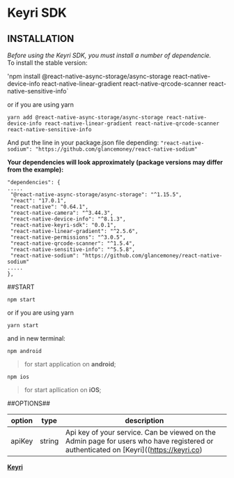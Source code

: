 # Keyri SDK

## INSTALLATION

_Before using the Keyri SDK, you must install a number of dependencie._  
To install the stable version:

'npm install @react-native-async-storage/async-storage react-native-device-info react-native-linear-gradient react-native-qrcode-scanner react-native-sensitive-info`

or if you are using yarn

`yarn add @react-native-async-storage/async-storage react-native-device-info react-native-linear-gradient react-native-qrcode-scanner react-native-sensitive-info`

And put the line in your package.json file depending:
`"react-native-sodium": "https://github.com/glancemoney/react-native-sodium"`

**Your dependencies will look approximately (package versions may differ from the example):**

`"dependencies": {`  
`.....`  
` "@react-native-async-storage/async-storage": "^1.15.5",`  
` "react": "17.0.1",`  
` "react-native": "0.64.1",`  
` "react-native-camera": "^3.44.3",`  
` "react-native-device-info": "^8.1.3",`  
` "react-native-keyri-sdk": "0.0.1",`  
` "react-native-linear-gradient": "^2.5.6",`  
` "react-native-permissions": "^3.0.5",`  
` "react-native-qrcode-scanner": "^1.5.4",`  
` "react-native-sensitive-info": "^5.5.8",`  
` "react-native-sodium": "https://github.com/glancemoney/react-native-sodium"`  
`.....`  
`},`

##START

`npm start`

or if you are using yarn

`yarn start`

and in new terminal:

`npm android`

> for start application on **android**;

`npm ios`

> for start apllication on **iOS**;

##OPTIONS##

| **option** | **type** | **description**                                                                                                                       |
| ---------- | -------- | ------------------------------------------------------------------------------------------------------------------------------------- |
| apiKey     | string   | Api key of your service. Can be viewed on the Admin page for users who have registered or authenticated on [Keyri]((https://keyri.co) |

**[Keyri](https://keyri.co)**

